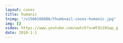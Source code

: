 ```yaml
---
layout: cases
title: humanic
tnimg: "/v1560166886/thumbnail-cases-humanic.jpg"
img: []
video: https://www.youtube.com/watch?v=WTdiS91wp_g
date: 2010-1-1
---
```

